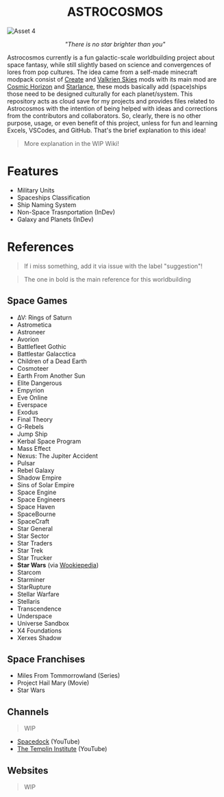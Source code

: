 <h1 align="center"><strong>ASTROCOSMOS</strong></h1>

![Asset 4](https://github.com/user-attachments/assets/d43c2d43-82e7-45ae-b964-d140251222f0)

<p align="center"><em>"There is no star brighter than you"</em></p>

Astrocosmos currently is a fun galactic-scale worldbuilding project about space fantasy, while still slightly based on science and convergences of lores from pop cultures. The idea came from a self-made minecraft modpack consist of [Create](https://modrinth.com/mod/create) and [Valkrien Skies](https://modrinth.com/mod/valkyrien-skies) mods with its main mod are [Cosmic Horizon](https://modrinth.com/mod/cosmic-horizons-cosmos) and [Starlance](https://modrinth.com/mod/starlance), these mods basically add (space)ships those need to be designed culturally for each planet/system. This repository acts as cloud save for my projects and provides files related to Astrocosmos with the intention of being helped with ideas and corrections from the contributors and collaborators. So, clearly, there is no other purpose, usage, or even benefit  of this project, unless for fun and learning Excels, VSCodes, and GitHub. That's the brief explanation to this idea! 

> More explanation in the WIP Wiki!

# Features

- Military Units
- Spaceships Classification
- Ship Naming System
- Non-Space Trasnportation (InDev)
- Galaxy and Planets (InDev)

# References
> If i miss something, add it via issue with the label "suggestion"!

> The one in bold is the main reference for this worldbuilding

## Space Games

- ∆V: Rings of Saturn
- Astrometica
- Astroneer
- Avorion
- Battlefleet Gothic
- Battlestar Galacctica
- Children of a Dead Earth
- Cosmoteer
- Earth From Another Sun
- Elite Dangerous
- Empyrion
- Eve Online
- Everspace
- Exodus
- Final Theory
- G-Rebels
- Jump Ship
- Kerbal Space Program
- Mass Effect
- Nexus: The Jupiter Accident
- Pulsar
- Rebel Galaxy
- Shadow Empire
- Sins of Solar Empire
- Space Engine
- Space Engineers
- Space Haven
- SpaceBourne
- SpaceCraft
- Star General
- Star Sector
- Star Traders
- Star Trek
- Star Trucker
- **Star Wars** (via [Wookiepedia](https://starwars.fandom.com/wiki/Main_Page))
- Starcom
- Starminer
- StarRupture
- Stellar Warfare
- Stellaris
- Transcendence
- Underspace
- Universe Sandbox
- X4 Foundations
- Xerxes Shadow

## Space Franchises

- Miles From Tommorrowland	(Series)
- Project Hail Mary	(Movie)
- Star Wars	

## Channels

> WIP

- [Spacedock](https://www.youtube.com/@Spacedock) (YouTube)
- [The Templin Institute](https://www.youtube.com/@TemplinInstitute) (YouTube)

## Websites

> WIP
